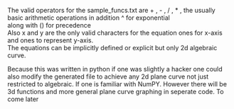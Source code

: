 The valid operators for the sample_funcs.txt are + , - , / , * , the usually basic arithmetic operations in addition ^ for exponential <br>
along with () for precedence <br>
Also x and y are the only valid characters for the equation ones for x-axis and ones to represent y-axis. <br>
The equations can be implicitly defined or explicit but only 2d algebraic curve. <br>

Because this was written in python if one was slightly a hacker one could also modify the generated file to achieve any 2d plane curve not just restricted to algebraic. If one is familiar with NumPY. However there will be 3d functions and more general plane curve graphing in seperate code. To come later

